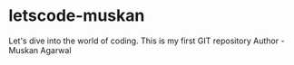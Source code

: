 # letscode-muskan
Let's dive into the world of coding. This is my  first GIT repository
Author - Muskan Agarwal
